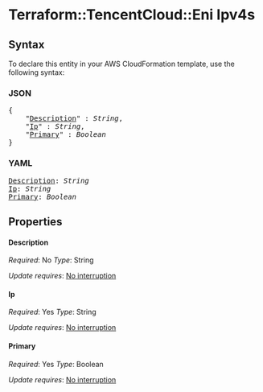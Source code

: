 # Terraform::TencentCloud::Eni Ipv4s

## Syntax

To declare this entity in your AWS CloudFormation template, use the following syntax:

### JSON

<pre>
{
    "<a href="#description" title="Description">Description</a>" : <i>String</i>,
    "<a href="#ip" title="Ip">Ip</a>" : <i>String</i>,
    "<a href="#primary" title="Primary">Primary</a>" : <i>Boolean</i>
}
</pre>

### YAML

<pre>
<a href="#description" title="Description">Description</a>: <i>String</i>
<a href="#ip" title="Ip">Ip</a>: <i>String</i>
<a href="#primary" title="Primary">Primary</a>: <i>Boolean</i>
</pre>

## Properties

#### Description

_Required_: No
_Type_: String

_Update requires_: [No interruption](https://docs.aws.amazon.com/AWSCloudFormation/latest/UserGuide/using-cfn-updating-stacks-update-behaviors.html#update-no-interrupt)

#### Ip

_Required_: Yes
_Type_: String

_Update requires_: [No interruption](https://docs.aws.amazon.com/AWSCloudFormation/latest/UserGuide/using-cfn-updating-stacks-update-behaviors.html#update-no-interrupt)

#### Primary

_Required_: Yes
_Type_: Boolean

_Update requires_: [No interruption](https://docs.aws.amazon.com/AWSCloudFormation/latest/UserGuide/using-cfn-updating-stacks-update-behaviors.html#update-no-interrupt)

